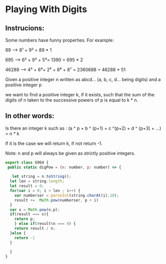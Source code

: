 # Playing With Digits

## Instrucions:

Some numbers have funny properties. For example:

89 --> 8¹ + 9² = 89 * 1

695 --> 6² + 9³ + 5⁴= 1390 = 695 * 2

46288 --> 4³ + 6⁴+ 2⁵ + 8⁶ + 8⁷ = 2360688 = 46288 * 51

Given a positive integer n written as abcd... (a, b, c, d... being digits) and a positive integer p

we want to find a positive integer k, if it exists, such that the sum of the digits of n taken to the successive powers of p is equal to k * n.

## In other words:

Is there an integer k such as : (a ^ p + b ^ (p+1) + c ^(p+2) + d ^ (p+3) + ...) = n * k

If it is the case we will return k, if not return -1.

Note: n and p will always be given as strictly positive integers.


```JavaScript
export class G964 {
 public static digPow = (n: number, p: number) => {
   
   let string = n.toString();
  let len = string.length;
  let result = 0;
  for(var i = 0; i < len ; i++) {
    var numberser = parseInt(string.charAt(i),10);
    result +=  Math.pow(numberser, p + i)
  }
  var x = Math.pow(n,p);
  if(result === x){
    return p;
    } else if(result%n === 0) {
    return result / n;
  }else {
    return -1  
  }
      
  }
}
```

